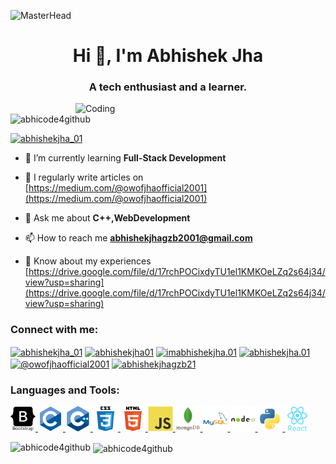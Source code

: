 ![MasterHead](https://user-images.githubusercontent.com/35267447/206916906-9bfb66d9-c419-44c2-908a-4885e610425f.gif)
<h1 align="center">Hi 👋, I'm Abhishek Jha</h1>
<h3 align="center">A tech enthusiast and a learner.</h3>
<img align="right" alt="Coding" width="400" src="https://tse1.mm.bing.net/th?id=OIP.wgt_BjhD482N2RAtAVTvbAHaID&pid=Api&P=0&h=180">

<p align="left"> <img src="https://komarev.com/ghpvc/?username=abhicode4github&label=Profile%20views&color=0e75b6&style=flat" alt="abhicode4github" /> </p>

<p align="left"> <a href="https://twitter.com/abhishekjha_01" target="blank"><img src="https://img.shields.io/twitter/follow/abhishekjha_01?logo=twitter&style=for-the-badge" alt="abhishekjha_01" /></a> </p>

- 🌱 I’m currently learning **Full-Stack Development**

- 📝 I regularly write articles on [https://medium.com/@owofjhaofficial2001](https://medium.com/@owofjhaofficial2001)

- 💬 Ask me about **C++,WebDevelopment**

- 📫 How to reach me **abhishekjhagzb2001@gmail.com**

- 📄 Know about my experiences [https://drive.google.com/file/d/17rchPOCixdyTU1el1KMKOeLZq2s64j34/view?usp=sharing](https://drive.google.com/file/d/17rchPOCixdyTU1el1KMKOeLZq2s64j34/view?usp=sharing)

<h3 align="left">Connect with me:</h3>
<p align="left">
<a href="https://twitter.com/abhishekjha_01" target="blank"><img align="center" src="https://raw.githubusercontent.com/rahuldkjain/github-profile-readme-generator/master/src/images/icons/Social/twitter.svg" alt="abhishekjha_01" height="30" width="40" /></a>
<a href="https://linkedin.com/in/abhishekjha01" target="blank"><img align="center" src="https://raw.githubusercontent.com/rahuldkjain/github-profile-readme-generator/master/src/images/icons/Social/linked-in-alt.svg" alt="abhishekjha01" height="30" width="40" /></a>
<a href="https://fb.com/imabhishekjha.01" target="blank"><img align="center" src="https://raw.githubusercontent.com/rahuldkjain/github-profile-readme-generator/master/src/images/icons/Social/facebook.svg" alt="imabhishekjha.01" height="30" width="40" /></a>
<a href="https://instagram.com/abhishekjha.01" target="blank"><img align="center" src="https://raw.githubusercontent.com/rahuldkjain/github-profile-readme-generator/master/src/images/icons/Social/instagram.svg" alt="abhishekjha.01" height="30" width="40" /></a>
<a href="https://medium.com/@owofjhaofficial2001" target="blank"><img align="center" src="https://raw.githubusercontent.com/rahuldkjain/github-profile-readme-generator/master/src/images/icons/Social/medium.svg" alt="@owofjhaofficial2001" height="30" width="40" /></a>
<a href="https://www.hackerrank.com/abhishekjhagzb21" target="blank"><img align="center" src="https://raw.githubusercontent.com/rahuldkjain/github-profile-readme-generator/master/src/images/icons/Social/hackerrank.svg" alt="abhishekjhagzb21" height="30" width="40" /></a>
</p>

<h3 align="left">Languages and Tools:</h3>
<p align="left"> <a href="https://getbootstrap.com" target="_blank" rel="noreferrer"> <img src="https://raw.githubusercontent.com/devicons/devicon/master/icons/bootstrap/bootstrap-plain-wordmark.svg" alt="bootstrap" width="40" height="40"/> </a> <a href="https://www.cprogramming.com/" target="_blank" rel="noreferrer"> <img src="https://raw.githubusercontent.com/devicons/devicon/master/icons/c/c-original.svg" alt="c" width="40" height="40"/> </a> <a href="https://www.w3schools.com/cpp/" target="_blank" rel="noreferrer"> <img src="https://raw.githubusercontent.com/devicons/devicon/master/icons/cplusplus/cplusplus-original.svg" alt="cplusplus" width="40" height="40"/> </a> <a href="https://www.w3schools.com/css/" target="_blank" rel="noreferrer"> <img src="https://raw.githubusercontent.com/devicons/devicon/master/icons/css3/css3-original-wordmark.svg" alt="css3" width="40" height="40"/> </a> <a href="https://www.w3.org/html/" target="_blank" rel="noreferrer"> <img src="https://raw.githubusercontent.com/devicons/devicon/master/icons/html5/html5-original-wordmark.svg" alt="html5" width="40" height="40"/> </a> <a href="https://developer.mozilla.org/en-US/docs/Web/JavaScript" target="_blank" rel="noreferrer"> <img src="https://raw.githubusercontent.com/devicons/devicon/master/icons/javascript/javascript-original.svg" alt="javascript" width="40" height="40"/> </a> <a href="https://www.mongodb.com/" target="_blank" rel="noreferrer"> <img src="https://raw.githubusercontent.com/devicons/devicon/master/icons/mongodb/mongodb-original-wordmark.svg" alt="mongodb" width="40" height="40"/> </a> <a href="https://www.mysql.com/" target="_blank" rel="noreferrer"> <img src="https://raw.githubusercontent.com/devicons/devicon/master/icons/mysql/mysql-original-wordmark.svg" alt="mysql" width="40" height="40"/> </a> <a href="https://nodejs.org" target="_blank" rel="noreferrer"> <img src="https://raw.githubusercontent.com/devicons/devicon/master/icons/nodejs/nodejs-original-wordmark.svg" alt="nodejs" width="40" height="40"/> </a> <a href="https://www.python.org" target="_blank" rel="noreferrer"> <img src="https://raw.githubusercontent.com/devicons/devicon/master/icons/python/python-original.svg" alt="python" width="40" height="40"/> </a> <a href="https://reactjs.org/" target="_blank" rel="noreferrer"> <img src="https://raw.githubusercontent.com/devicons/devicon/master/icons/react/react-original-wordmark.svg" alt="react" width="40" height="40"/> </a> </p>

<p><img align="left" src="https://github-readme-stats.vercel.app/api/top-langs?username=abhicode4github&show_icons=true&locale=en&layout=compact" alt="abhicode4github" /></p>

<p>&nbsp;<img align="center" src="https://github-readme-stats.vercel.app/api?username=abhicode4github&show_icons=true&locale=en" alt="abhicode4github" /></p>

						  
						  
